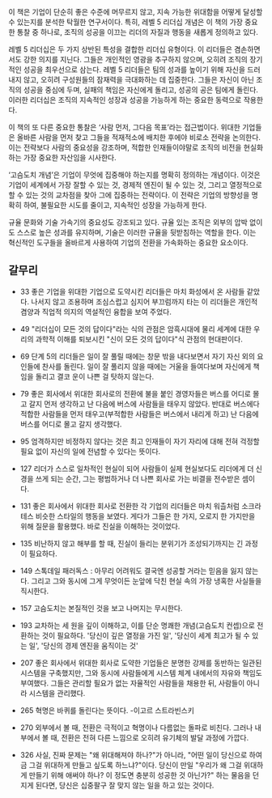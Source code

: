 이 책은 기업이 단순히 좋은 수준에 머무르지 않고, 지속 가능한 위대함을 어떻게 달성할 수 있는지를 분석한 탁월한 연구서이다. 특히, 레벨 5 리더십 개념은 이 책의 가장 중요한 통찰 중 하나로, 조직의 성공을 이끄는 리더의 자질과 행동을 새롭게 정의하고 있다.

레벨 5 리더십은 두 가지 상반된 특성을 결합한 리더십 유형이다. 이 리더들은 겸손하면서도 강한 의지를 지닌다. 그들은 개인적인 영광을 추구하지 않으며, 오히려 조직의 장기적인 성공을 최우선으로 삼는다. 레벨 5 리더들은 팀의 성과를 높이기 위해 자신을 드러내지 않고, 오히려 구성원들의 잠재력을 극대화하는 데 집중한다. 그들은 자신이 아닌 조직의 성공을 중심에 두며, 실패의 책임은 자신에게 돌리고, 성공의 공은 팀에게 돌린다. 이러한 리더십은 조직의 지속적인 성장과 성공을 가능하게 하는 중요한 동력으로 작용한다.

이 책의 또 다른 중요한 통찰은 ‘사람 먼저, 그다음 목표’라는 접근법이다. 위대한 기업들은 올바른 사람을 먼저 찾고 그들을 적재적소에 배치한 후에야 비로소 전략을 논의한다. 이는 전략보다 사람의 중요성을 강조하며, 적합한 인재들이야말로 조직의 비전을 현실화하는 가장 중요한 자산임을 시사한다.

‘고슴도치 개념’은 기업이 무엇에 집중해야 하는지를 명확히 정의하는 개념이다. 이것은 기업이 세계에서 가장 잘할 수 있는 것, 경제적 엔진이 될 수 있는 것, 그리고 열정적으로 할 수 있는 것의 교차점을 찾아 그에 집중하는 전략이다. 이 전략은 기업의 방향성을 명확히 하여, 불필요한 시도를 줄이고, 지속적인 성장을 가능하게 한다.

규율 문화와 기술 가속기의 중요성도 강조되고 있다. 규율 있는 조직은 외부의 압박 없이도 스스로 높은 성과를 유지하며, 기술은 이러한 규율을 뒷받침하는 역할을 한다. 이는 혁신적인 도구들을 올바르게 사용하여 기업의 전환을 가속화하는 중요한 요소이다.

## 갈무리

- 33 좋은 기업을 위대한 기업으로 도약시킨 리더들은 마치 화성에서 온 사람들 같았다. 나서지 않고 조용하며 조심스럽고 심지어 부끄럼까지 타는 이 리더들은 개인적 겸양과 직업적 의지의 역설적인 융합을 보여 주었다.

- 49 "리더십이 모든 것의 답이다"라는 식의 관점은 암흑시대에 물리 세계에 대한 우리의 과학적 이해를 퇴보시킨 "신이 모든 것의 답이다"식 관점의 현대판이다.

- 69 단계 5의 리더들은 일이 잘 풀릴 때에는 창문 밖을 내다보면서 자기 자신 외의 요인들에 찬사를 돌린다. 일이 잘 풀리지 않을 때에는 거울을 들여다보며 자신에게 책임을 돌리고 결코 운이 나쁜 걸 탓하지 않는다.

- 79 좋은 회사에서 위대한 회사로의 전환에 불을 붙인 경영자들은 버스를 어디로 몰고 갈지 먼저 생각하고 난 다음에 버스에 사람들을 태우지 않았다. 반대로 버스에다 적합한 사람들을 먼저 태우고(부적합한 사람들은 버스에서 내리게 하고) 난 다음에 버스를 어디로 몰고 갈지 생각했다.

- 95 엄격하지만 비정하지 않다는 것은 최고 인재들이 자기 자리에 대해 전혀 걱정할 필요 없이 자신의 일에 전념할 수 있다는 뜻이다.

- 127 리더가 스스로 일차적인 현실이 되어 사람들이 실제 현실보다도 리더에게 더 신경을 쓰게 되는 순간, 그는 평범하거나 더 나쁜 회사로 가는 비결을 전수받은 셈이다.

- 131 좋은 회사에서 위대한 회사로 전환한 각 기업의 리더들은 마치 워츨처럼 소크라테스 비슷한 스타일의 행동을 보였다. 게다가 그들은 한 가지, 오로지 한 가지만을 위해 질문을 활용했다. 바로 진실을 이해하는 것이었다.

- 135 비난하지 않고 해부를 할 때, 진실이 들리는 분위기가 조성되기까지는 긴 과정이 필요하다.

- 149 스톡데일 패러독스 : 아무리 어려워도 결국엔 성공할 거라는 믿음을 잃지 않는다. 그리고 그와 동시에 그게 무엇이든 눈앞에 닥친 현실 속의 가장 냉혹한 사실들을 직시한다.

- 157 고슴도치는 본질적인 것을 보고 나머지는 무시한다.

- 193 교차하는 세 원을 깊이 이해하고, 이를 단순 명쾌한 개념(고슴도치 컨셉)으로 전환하는 것이 필요하다. '당신이 깊은 열정을 가진 일', '당신이 세계 최고가 될 수 있는 일', '당신의 경제 엔진을 움직이는 것'

- 207 좋은 회사에서 위대한 회사로 도약한 기업들은 분명한 강제를 동반하는 일관된 시스템을 구축했지만, 그와 동시에 사람들에게 시스템 체계 내에서의 자유와 책임도 부여했다. 그들은 관리할 필요가 없는 자율적인 사람들을 채용한 뒤, 사람들이 아니라 시스템을 관리했다.

- 265 혁명은 바퀴를 돌린다는 뜻이다. -이고르 스트라빈스키

- 270 외부에서 볼 때, 전환은 극적이고 혁명이나 다름없는 돌파로 비친다. 그러나 내부에서 볼 때, 전환은 전혀 다른 느낌으로 오히려 유기체의 발달 과정에 가깝다.

- 326 사실, 진짜 문제는 "왜 위대해져야 하나?"가 아니라, "어떤 일이 당신으로 하여금 그걸 위대하게 만들고 싶도록 하느냐?"이다. 당신이 만일 "우리가 왜 그걸 위대하게 만들기 위해 애써야 하나? 이 정도면 충분히 성공한 것 아닌가?" 하는 물음을 던지게 된다면, 당신은 십중팔구 잘 맞지 않는 일을 하고 있는 것이다.